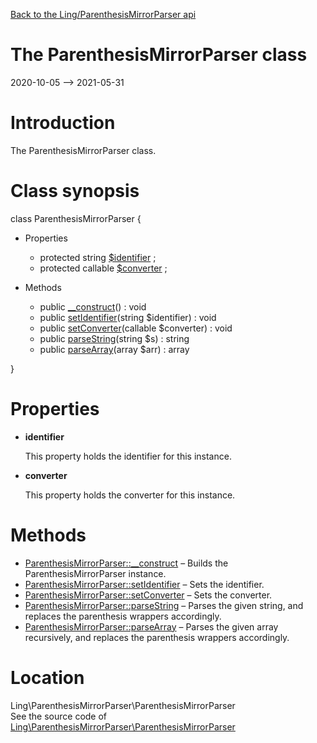 [Back to the Ling/ParenthesisMirrorParser api](https://github.com/lingtalfi/ParenthesisMirrorParser/blob/master/doc/api/Ling/ParenthesisMirrorParser.md)



The ParenthesisMirrorParser class
================
2020-10-05 --> 2021-05-31






Introduction
============

The ParenthesisMirrorParser class.



Class synopsis
==============


class <span class="pl-k">ParenthesisMirrorParser</span>  {

- Properties
    - protected string [$identifier](#property-identifier) ;
    - protected callable [$converter](#property-converter) ;

- Methods
    - public [__construct](https://github.com/lingtalfi/ParenthesisMirrorParser/blob/master/doc/api/Ling/ParenthesisMirrorParser/ParenthesisMirrorParser/__construct.md)() : void
    - public [setIdentifier](https://github.com/lingtalfi/ParenthesisMirrorParser/blob/master/doc/api/Ling/ParenthesisMirrorParser/ParenthesisMirrorParser/setIdentifier.md)(string $identifier) : void
    - public [setConverter](https://github.com/lingtalfi/ParenthesisMirrorParser/blob/master/doc/api/Ling/ParenthesisMirrorParser/ParenthesisMirrorParser/setConverter.md)(callable $converter) : void
    - public [parseString](https://github.com/lingtalfi/ParenthesisMirrorParser/blob/master/doc/api/Ling/ParenthesisMirrorParser/ParenthesisMirrorParser/parseString.md)(string $s) : string
    - public [parseArray](https://github.com/lingtalfi/ParenthesisMirrorParser/blob/master/doc/api/Ling/ParenthesisMirrorParser/ParenthesisMirrorParser/parseArray.md)(array $arr) : array

}




Properties
=============

- <span id="property-identifier"><b>identifier</b></span>

    This property holds the identifier for this instance.
    
    

- <span id="property-converter"><b>converter</b></span>

    This property holds the converter for this instance.
    
    



Methods
==============

- [ParenthesisMirrorParser::__construct](https://github.com/lingtalfi/ParenthesisMirrorParser/blob/master/doc/api/Ling/ParenthesisMirrorParser/ParenthesisMirrorParser/__construct.md) &ndash; Builds the ParenthesisMirrorParser instance.
- [ParenthesisMirrorParser::setIdentifier](https://github.com/lingtalfi/ParenthesisMirrorParser/blob/master/doc/api/Ling/ParenthesisMirrorParser/ParenthesisMirrorParser/setIdentifier.md) &ndash; Sets the identifier.
- [ParenthesisMirrorParser::setConverter](https://github.com/lingtalfi/ParenthesisMirrorParser/blob/master/doc/api/Ling/ParenthesisMirrorParser/ParenthesisMirrorParser/setConverter.md) &ndash; Sets the converter.
- [ParenthesisMirrorParser::parseString](https://github.com/lingtalfi/ParenthesisMirrorParser/blob/master/doc/api/Ling/ParenthesisMirrorParser/ParenthesisMirrorParser/parseString.md) &ndash; Parses the given string, and replaces the parenthesis wrappers accordingly.
- [ParenthesisMirrorParser::parseArray](https://github.com/lingtalfi/ParenthesisMirrorParser/blob/master/doc/api/Ling/ParenthesisMirrorParser/ParenthesisMirrorParser/parseArray.md) &ndash; Parses the given array recursively, and replaces the parenthesis wrappers accordingly.





Location
=============
Ling\ParenthesisMirrorParser\ParenthesisMirrorParser<br>
See the source code of [Ling\ParenthesisMirrorParser\ParenthesisMirrorParser](https://github.com/lingtalfi/ParenthesisMirrorParser/blob/master/ParenthesisMirrorParser.php)



